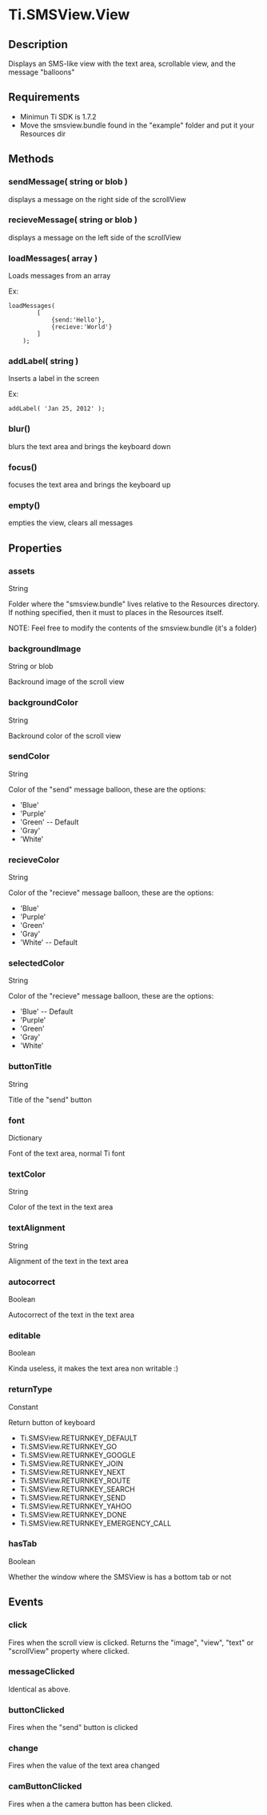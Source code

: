 # Ti.SMSView.View

## Description

Displays an SMS-like view with the text area, scrollable view, and the message "balloons"

## Requirements

- Minimun Ti SDK is 1.7.2
- Move the smsview.bundle found in the "example" folder and put it your Resources dir

## Methods

### sendMessage( string or blob )

displays a message on the right side of the scrollView
### recieveMessage( string or blob )

displays a message on the left side of the scrollView

### loadMessages( array )

Loads messages from an array

Ex:
```
loadMessages(
		[
			{send:'Hello'},
			{recieve:'World'}
		]
	);
```

### addLabel( string )
Inserts a label in the screen

Ex:
```
addLabel( 'Jan 25, 2012' );
```

### blur()

blurs the text area and brings the keyboard down

### focus()

focuses the text area and brings the keyboard up

### empty()

empties the view, clears all messages

## Properties

### assets

String

Folder where the "smsview.bundle" lives relative to the Resources directory. If nothing specified, then it must to places in the Resources itself.

NOTE: Feel free to modify the contents of the smsview.bundle (it's a folder)

### backgroundImage
String or blob

Backround image of the scroll view

### backgroundColor
String

Backround color of the scroll view

### sendColor
String

Color of the "send" message balloon, these are the options:

- 'Blue'
- 'Purple'
- 'Green' -- Default
- 'Gray'
- 'White'

### recieveColor

String

Color of the "recieve" message balloon, these are the options:

- 'Blue'
- 'Purple'
- 'Green'
- 'Gray'
- 'White' -- Default

### selectedColor

String

Color of the "recieve" message balloon, these are the options:

- 'Blue' -- Default
- 'Purple'
- 'Green'
- 'Gray'
- 'White'

### buttonTitle

String

Title of the "send" button

### font

Dictionary

Font of the text area, normal Ti font

### textColor

String

Color of the text in the text area

### textAlignment

String

Alignment of the text in the text area

### autocorrect

Boolean

Autocorrect of the text in the text area

### editable

Boolean

Kinda useless, it makes the text area non writable :)

### returnType

Constant

Return button of keyboard

- Ti.SMSView.RETURNKEY_DEFAULT
- Ti.SMSView.RETURNKEY_GO
- Ti.SMSView.RETURNKEY_GOOGLE
- Ti.SMSView.RETURNKEY_JOIN
- Ti.SMSView.RETURNKEY_NEXT
- Ti.SMSView.RETURNKEY_ROUTE
- Ti.SMSView.RETURNKEY_SEARCH
- Ti.SMSView.RETURNKEY_SEND
- Ti.SMSView.RETURNKEY_YAHOO
- Ti.SMSView.RETURNKEY_DONE
- Ti.SMSView.RETURNKEY_EMERGENCY_CALL


### hasTab

Boolean

Whether the window where the SMSView is has a bottom tab or not

## Events

### click

Fires when the scroll view is clicked. Returns the "image", "view", "text" or "scrollView" property where clicked.

### messageClicked

Identical as above.

### buttonClicked

Fires when the "send" button is clicked

### change

Fires when the value of the text area changed

### camButtonClicked

Fires when a the camera button has been clicked.